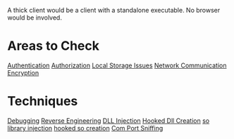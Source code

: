 <!-- TITLE: Thick Clients -->
<!-- SUBTITLE: A quick summary of Thick Clients -->

A thick client would be a client with a standalone executable.  No browser would be involved.

# Areas to Check
[Authentication](/thick-client-authentication)
[Authorization](/thick-client-authorization)
[Local Storage Issues](thick-client-local-issues)
[Network Communication](thick-client-network-communication)
[Encryption](encryption)

# Techniques
[Debugging](/debugging)
[Reverse Engineering](/reverse-engineering)
[DLL Injection](/dll-injection)
[Hooked Dll Creation](/hooked-dll-creation)
[so library injection](/so-injection)
[hooked so creation](/hooked-so-creation)
[Com Port Sniffing](/com-port-sniffing)
